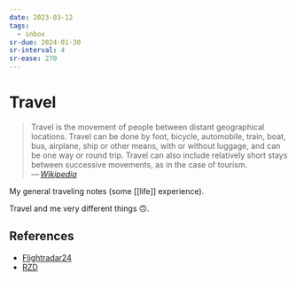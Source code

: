 ```yaml
---
date: 2023-03-12
tags:
  - inbox
sr-due: 2024-01-30
sr-interval: 4
sr-ease: 270
---
```

# Travel

> Travel is the movement of people between distant geographical locations.
> Travel can be done by foot, bicycle, automobile, train, boat, bus, airplane,
> ship or other means, with or without luggage, and can be one way or round
> trip. Travel can also include relatively short stays between successive
> movements, as in the case of tourism.\
> — <cite>[Wikipedia](https://en.wikipedia.org/wiki/Travel)</cite>

My general traveling notes (some [[life]] experience).

<!-- TODO: add some. -->

Travel and me very different things 🙃.

## References

- [Flightradar24](https://www.flightradar24.com/)
- [RZD](http://www.rzd.ru/)
